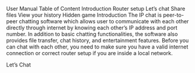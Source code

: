 User Manual
Table of Content
Introduction
Router setup
Let’s chat
Share files
View your history
Hidden game
Introduction
The IP chat is peer-to-peer chatting software which allows user to communicate with each other directly through internet by knowing each other’s IP address and port number. In addition to basic chatting functionalities, the software also provides file transfer, chat history, and entertainment features.  Before you can chat with each other, you need to make sure you have a valid internet connection or correct router setup if you are inside a local network.

Let’s Chat

 


 

 

 

 
